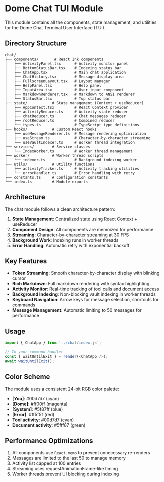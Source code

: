 # Dome Chat TUI Module

This module contains all the components, state management, and utilities for the Dome Chat Terminal User Interface (TUI).

## Directory Structure

```
chat/
├── components/       # React Ink components
│   ├── ActivityPanel.tsx      # Activity monitor panel
│   ├── BottomStatusBar.tsx    # Indexing status bar
│   ├── ChatApp.tsx            # Main chat application
│   ├── ChatHistory.tsx        # Message display area
│   ├── FullscreenLayout.tsx   # Layout manager
│   ├── HelpPanel.tsx          # Help panel
│   ├── InputArea.tsx          # User input component
│   ├── MarkdownRenderer.tsx   # Markdown to ANSI renderer
│   └── StatusBar.tsx          # Top status bar
├── state/           # State management (Context + useReducer)
│   ├── AppContext.tsx         # React Context provider
│   ├── activityReducer.ts     # Activity state reducer
│   ├── chatReducer.ts         # Chat messages reducer
│   ├── rootReducer.ts         # Combined reducer
│   └── types.ts               # TypeScript type definitions
├── hooks/           # Custom React hooks
│   ├── useMessageRenderer.ts  # Message rendering optimization
│   ├── useStream.ts           # Character-by-character streaming
│   └── useVaultIndexer.ts     # Worker thread integration
├── services/        # Service classes
│   └── IndexWorker.ts         # Worker thread management
├── worker/          # Worker thread scripts
│   └── indexer.ts             # Background indexing worker
├── utils/           # Utility functions
│   ├── activityTracker.ts     # Activity tracking utilities
│   └── errorHandler.ts        # Error handling with retry
├── constants.ts     # Configuration constants
└── index.ts         # Module exports

```

## Architecture

The chat module follows a clean architecture pattern:

1. **State Management**: Centralized state using React Context + useReducer
2. **Component Design**: All components are memoized for performance
3. **Streaming**: Character-by-character streaming at 30 FPS
4. **Background Work**: Indexing runs in worker threads
5. **Error Handling**: Automatic retry with exponential backoff

## Key Features

- **Token Streaming**: Smooth character-by-character display with blinking cursor
- **Rich Markdown**: Full markdown rendering with syntax highlighting
- **Activity Monitor**: Real-time tracking of tool calls and document access
- **Background Indexing**: Non-blocking vault indexing in worker threads
- **Keyboard Navigation**: Arrow keys for message selection, shortcuts for commands
- **Message Management**: Automatic limiting to 50 messages for performance

## Usage

```typescript
import { ChatApp } from '../chat/index.js';

// In your command handler
const { waitUntilExit } = render(<ChatApp />);
await waitUntilExit();
```

## Color Scheme

The module uses a consistent 24-bit RGB color palette:

- **[You]**: #00d7d7 (cyan)
- **[Dome]**: #ff00ff (magenta)
- **[System]**: #5f87ff (blue)
- **[Error]**: #ff5f5f (red)
- **Tool activity**: #00d7d7 (cyan)
- **Document activity**: #5fff87 (green)

## Performance Optimizations

1. All components use `React.memo` to prevent unnecessary re-renders
2. Messages are limited to the last 50 to manage memory
3. Activity list capped at 100 entries
4. Streaming uses requestAnimationFrame-like timing
5. Worker threads prevent UI blocking during indexing